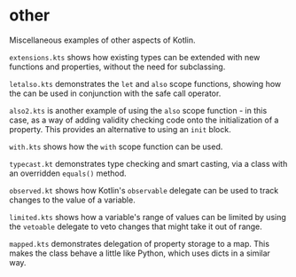 # other

Miscellaneous examples of other aspects of Kotlin.

`extensions.kts` shows how existing types can be extended with new functions
and properties, without the need for subclassing.

`letalso.kts` demonstrates the `let` and `also` scope functions, showing how
the can be used in conjunction with the safe call operator.

`also2.kts` is another example of using the `also` scope function - in this
case, as a way of adding validity checking code onto the initialization of
a property. This provides an alternative to using an `init` block.

`with.kts` shows how the `with` scope function can be used.

`typecast.kt` demonstrates type checking and smart casting, via a class
with an overridden `equals()` method.

`observed.kt` shows how Kotlin's `observable` delegate can be used to track
changes to the value of a variable.

`limited.kts` shows how a variable's range of values can be limited by using
the `vetoable` delegate to veto changes that might take it out of range.

`mapped.kts` demonstrates delegation of property storage to a map. This
makes the class behave a little like Python, which uses dicts in a similar
way.
